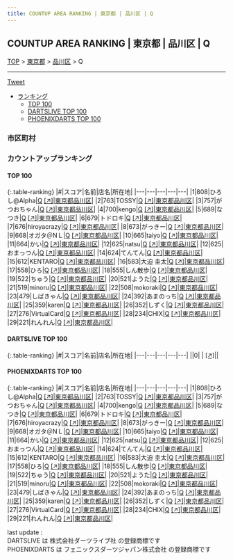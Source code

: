 ```yaml
---
title: COUNTUP AREA RANKING | 東京都 | 品川区 | Q
---
```

## COUNTUP AREA RANKING | 東京都 | 品川区 | Q

[TOP](/darts/rank/) > [東京都](/darts/rank/東京都/) > [品川区](/darts/rank/東京都/品川区/) > Q

___

<a href="https://twitter.com/share?ref_src=twsrc%5Etfw" data-text="COUNTUP AREA RANKING | 東京都品川区Q" class="twitter-share-button" data-hashtags="DARTSLIVE,PHOENIXDARTS,darts,ダーツ" data-show-count="false">Tweet</a>

* [ランキング](#カウントアップランキング)
    * [TOP 100](#top-100)
    * [DARTSLIVE TOP 100](#dartslive-top-100)
    * [PHOENIXDARTS TOP 100](#phoenixdarts-top-100)

### 市区町村

<ul>

</ul>

### カウントアップランキング

#### TOP 100



{:.table-ranking}
|#|スコア|名前|店名|所在地|
|---|---|---|---|---|
|1|808|<span class="rank-name-pd">ひろし@Alpha</span>|<a href="/darts/rank/shops/80923.html">Q</a> <a href="https://vs.phoenixdarts.com/jp/shop/shopDetailInfo/s_80923?s_seq=80923">[↗]</a>|<a href="/darts/rank/東京都/品川区">東京都品川区</a>|
|2|763|<span class="rank-name-pd">TOSSY</span>|<a href="/darts/rank/shops/80923.html">Q</a> <a href="https://vs.phoenixdarts.com/jp/shop/shopDetailInfo/s_80923?s_seq=80923">[↗]</a>|<a href="/darts/rank/東京都/品川区">東京都品川区</a>|
|3|757|<span class="rank-name-pd">がつおちゃん</span>|<a href="/darts/rank/shops/80923.html">Q</a> <a href="https://vs.phoenixdarts.com/jp/shop/shopDetailInfo/s_80923?s_seq=80923">[↗]</a>|<a href="/darts/rank/東京都/品川区">東京都品川区</a>|
|4|700|<span class="rank-name-pd">kengo</span>|<a href="/darts/rank/shops/80923.html">Q</a> <a href="https://vs.phoenixdarts.com/jp/shop/shopDetailInfo/s_80923?s_seq=80923">[↗]</a>|<a href="/darts/rank/東京都/品川区">東京都品川区</a>|
|5|689|<span class="rank-name-pd">なつき</span>|<a href="/darts/rank/shops/80923.html">Q</a> <a href="https://vs.phoenixdarts.com/jp/shop/shopDetailInfo/s_80923?s_seq=80923">[↗]</a>|<a href="/darts/rank/東京都/品川区">東京都品川区</a>|
|6|679|<span class="rank-name-pd">トドロキ</span>|<a href="/darts/rank/shops/80923.html">Q</a> <a href="https://vs.phoenixdarts.com/jp/shop/shopDetailInfo/s_80923?s_seq=80923">[↗]</a>|<a href="/darts/rank/東京都/品川区">東京都品川区</a>|
|7|676|<span class="rank-name-pd">hiroyacrazy</span>|<a href="/darts/rank/shops/80923.html">Q</a> <a href="https://vs.phoenixdarts.com/jp/shop/shopDetailInfo/s_80923?s_seq=80923">[↗]</a>|<a href="/darts/rank/東京都/品川区">東京都品川区</a>|
|8|673|<span class="rank-name-pd">がっきー</span>|<a href="/darts/rank/shops/80923.html">Q</a> <a href="https://vs.phoenixdarts.com/jp/shop/shopDetailInfo/s_80923?s_seq=80923">[↗]</a>|<a href="/darts/rank/東京都/品川区">東京都品川区</a>|
|9|668|<span class="rank-name-pd">オガタ＠NＬ</span>|<a href="/darts/rank/shops/80923.html">Q</a> <a href="https://vs.phoenixdarts.com/jp/shop/shopDetailInfo/s_80923?s_seq=80923">[↗]</a>|<a href="/darts/rank/東京都/品川区">東京都品川区</a>|
|10|665|<span class="rank-name-pd">taiyo</span>|<a href="/darts/rank/shops/80923.html">Q</a> <a href="https://vs.phoenixdarts.com/jp/shop/shopDetailInfo/s_80923?s_seq=80923">[↗]</a>|<a href="/darts/rank/東京都/品川区">東京都品川区</a>|
|11|664|<span class="rank-name-pd">かい</span>|<a href="/darts/rank/shops/80923.html">Q</a> <a href="https://vs.phoenixdarts.com/jp/shop/shopDetailInfo/s_80923?s_seq=80923">[↗]</a>|<a href="/darts/rank/東京都/品川区">東京都品川区</a>|
|12|625|<span class="rank-name-pd">natsu</span>|<a href="/darts/rank/shops/80923.html">Q</a> <a href="https://vs.phoenixdarts.com/jp/shop/shopDetailInfo/s_80923?s_seq=80923">[↗]</a>|<a href="/darts/rank/東京都/品川区">東京都品川区</a>|
|12|625|<span class="rank-name-pd">おまっつん</span>|<a href="/darts/rank/shops/80923.html">Q</a> <a href="https://vs.phoenixdarts.com/jp/shop/shopDetailInfo/s_80923?s_seq=80923">[↗]</a>|<a href="/darts/rank/東京都/品川区">東京都品川区</a>|
|14|624|<span class="rank-name-pd">てんてん</span>|<a href="/darts/rank/shops/80923.html">Q</a> <a href="https://vs.phoenixdarts.com/jp/shop/shopDetailInfo/s_80923?s_seq=80923">[↗]</a>|<a href="/darts/rank/東京都/品川区">東京都品川区</a>|
|15|612|<span class="rank-name-pd">KENTARO</span>|<a href="/darts/rank/shops/80923.html">Q</a> <a href="https://vs.phoenixdarts.com/jp/shop/shopDetailInfo/s_80923?s_seq=80923">[↗]</a>|<a href="/darts/rank/東京都/品川区">東京都品川区</a>|
|16|583|<span class="rank-name-pd">大迫 圭太</span>|<a href="/darts/rank/shops/80923.html">Q</a> <a href="https://vs.phoenixdarts.com/jp/shop/shopDetailInfo/s_80923?s_seq=80923">[↗]</a>|<a href="/darts/rank/東京都/品川区">東京都品川区</a>|
|17|558|<span class="rank-name-pd">ひろ</span>|<a href="/darts/rank/shops/80923.html">Q</a> <a href="https://vs.phoenixdarts.com/jp/shop/shopDetailInfo/s_80923?s_seq=80923">[↗]</a>|<a href="/darts/rank/東京都/品川区">東京都品川区</a>|
|18|555|<span class="rank-name-pd">しん散歩</span>|<a href="/darts/rank/shops/80923.html">Q</a> <a href="https://vs.phoenixdarts.com/jp/shop/shopDetailInfo/s_80923?s_seq=80923">[↗]</a>|<a href="/darts/rank/東京都/品川区">東京都品川区</a>|
|19|522|<span class="rank-name-pd">ちゅう</span>|<a href="/darts/rank/shops/80923.html">Q</a> <a href="https://vs.phoenixdarts.com/jp/shop/shopDetailInfo/s_80923?s_seq=80923">[↗]</a>|<a href="/darts/rank/東京都/品川区">東京都品川区</a>|
|20|521|<span class="rank-name-pd">ようた</span>|<a href="/darts/rank/shops/80923.html">Q</a> <a href="https://vs.phoenixdarts.com/jp/shop/shopDetailInfo/s_80923?s_seq=80923">[↗]</a>|<a href="/darts/rank/東京都/品川区">東京都品川区</a>|
|21|519|<span class="rank-name-pd">minoru</span>|<a href="/darts/rank/shops/80923.html">Q</a> <a href="https://vs.phoenixdarts.com/jp/shop/shopDetailInfo/s_80923?s_seq=80923">[↗]</a>|<a href="/darts/rank/東京都/品川区">東京都品川区</a>|
|22|508|<span class="rank-name-pd">mokoraki</span>|<a href="/darts/rank/shops/80923.html">Q</a> <a href="https://vs.phoenixdarts.com/jp/shop/shopDetailInfo/s_80923?s_seq=80923">[↗]</a>|<a href="/darts/rank/東京都/品川区">東京都品川区</a>|
|23|479|<span class="rank-name-pd">しばきゃん</span>|<a href="/darts/rank/shops/80923.html">Q</a> <a href="https://vs.phoenixdarts.com/jp/shop/shopDetailInfo/s_80923?s_seq=80923">[↗]</a>|<a href="/darts/rank/東京都/品川区">東京都品川区</a>|
|24|392|<span class="rank-name-pd">あまのっち</span>|<a href="/darts/rank/shops/80923.html">Q</a> <a href="https://vs.phoenixdarts.com/jp/shop/shopDetailInfo/s_80923?s_seq=80923">[↗]</a>|<a href="/darts/rank/東京都/品川区">東京都品川区</a>|
|25|359|<span class="rank-name-pd">karen</span>|<a href="/darts/rank/shops/80923.html">Q</a> <a href="https://vs.phoenixdarts.com/jp/shop/shopDetailInfo/s_80923?s_seq=80923">[↗]</a>|<a href="/darts/rank/東京都/品川区">東京都品川区</a>|
|26|352|<span class="rank-name-pd">しずく</span>|<a href="/darts/rank/shops/80923.html">Q</a> <a href="https://vs.phoenixdarts.com/jp/shop/shopDetailInfo/s_80923?s_seq=80923">[↗]</a>|<a href="/darts/rank/東京都/品川区">東京都品川区</a>|
|27|276|<span class="rank-name-pd">VirtualCard</span>|<a href="/darts/rank/shops/80923.html">Q</a> <a href="https://vs.phoenixdarts.com/jp/shop/shopDetailInfo/s_80923?s_seq=80923">[↗]</a>|<a href="/darts/rank/東京都/品川区">東京都品川区</a>|
|28|234|<span class="rank-name-pd">CHIX</span>|<a href="/darts/rank/shops/80923.html">Q</a> <a href="https://vs.phoenixdarts.com/jp/shop/shopDetailInfo/s_80923?s_seq=80923">[↗]</a>|<a href="/darts/rank/東京都/品川区">東京都品川区</a>|
|29|221|<span class="rank-name-pd">れんれん</span>|<a href="/darts/rank/shops/80923.html">Q</a> <a href="https://vs.phoenixdarts.com/jp/shop/shopDetailInfo/s_80923?s_seq=80923">[↗]</a>|<a href="/darts/rank/東京都/品川区">東京都品川区</a>|


#### DARTSLIVE TOP 100



{:.table-ranking}
|#|スコア|名前|店名|所在地|
|---|---|---|---|---|
||0|<span class="rank-name-dl"> </span>|<a href="/darts/rank/shops/.html"></a> <a href="">[↗]</a>|<a href="/darts/rank//"></a>|


#### PHOENIXDARTS TOP 100



{:.table-ranking}
|#|スコア|名前|店名|所在地|
|---|---|---|---|---|
|1|808|<span class="rank-name-pd">ひろし@Alpha</span>|<a href="/darts/rank/shops/80923.html">Q</a> <a href="https://vs.phoenixdarts.com/jp/shop/shopDetailInfo/s_80923?s_seq=80923">[↗]</a>|<a href="/darts/rank/東京都/品川区">東京都品川区</a>|
|2|763|<span class="rank-name-pd">TOSSY</span>|<a href="/darts/rank/shops/80923.html">Q</a> <a href="https://vs.phoenixdarts.com/jp/shop/shopDetailInfo/s_80923?s_seq=80923">[↗]</a>|<a href="/darts/rank/東京都/品川区">東京都品川区</a>|
|3|757|<span class="rank-name-pd">がつおちゃん</span>|<a href="/darts/rank/shops/80923.html">Q</a> <a href="https://vs.phoenixdarts.com/jp/shop/shopDetailInfo/s_80923?s_seq=80923">[↗]</a>|<a href="/darts/rank/東京都/品川区">東京都品川区</a>|
|4|700|<span class="rank-name-pd">kengo</span>|<a href="/darts/rank/shops/80923.html">Q</a> <a href="https://vs.phoenixdarts.com/jp/shop/shopDetailInfo/s_80923?s_seq=80923">[↗]</a>|<a href="/darts/rank/東京都/品川区">東京都品川区</a>|
|5|689|<span class="rank-name-pd">なつき</span>|<a href="/darts/rank/shops/80923.html">Q</a> <a href="https://vs.phoenixdarts.com/jp/shop/shopDetailInfo/s_80923?s_seq=80923">[↗]</a>|<a href="/darts/rank/東京都/品川区">東京都品川区</a>|
|6|679|<span class="rank-name-pd">トドロキ</span>|<a href="/darts/rank/shops/80923.html">Q</a> <a href="https://vs.phoenixdarts.com/jp/shop/shopDetailInfo/s_80923?s_seq=80923">[↗]</a>|<a href="/darts/rank/東京都/品川区">東京都品川区</a>|
|7|676|<span class="rank-name-pd">hiroyacrazy</span>|<a href="/darts/rank/shops/80923.html">Q</a> <a href="https://vs.phoenixdarts.com/jp/shop/shopDetailInfo/s_80923?s_seq=80923">[↗]</a>|<a href="/darts/rank/東京都/品川区">東京都品川区</a>|
|8|673|<span class="rank-name-pd">がっきー</span>|<a href="/darts/rank/shops/80923.html">Q</a> <a href="https://vs.phoenixdarts.com/jp/shop/shopDetailInfo/s_80923?s_seq=80923">[↗]</a>|<a href="/darts/rank/東京都/品川区">東京都品川区</a>|
|9|668|<span class="rank-name-pd">オガタ＠NＬ</span>|<a href="/darts/rank/shops/80923.html">Q</a> <a href="https://vs.phoenixdarts.com/jp/shop/shopDetailInfo/s_80923?s_seq=80923">[↗]</a>|<a href="/darts/rank/東京都/品川区">東京都品川区</a>|
|10|665|<span class="rank-name-pd">taiyo</span>|<a href="/darts/rank/shops/80923.html">Q</a> <a href="https://vs.phoenixdarts.com/jp/shop/shopDetailInfo/s_80923?s_seq=80923">[↗]</a>|<a href="/darts/rank/東京都/品川区">東京都品川区</a>|
|11|664|<span class="rank-name-pd">かい</span>|<a href="/darts/rank/shops/80923.html">Q</a> <a href="https://vs.phoenixdarts.com/jp/shop/shopDetailInfo/s_80923?s_seq=80923">[↗]</a>|<a href="/darts/rank/東京都/品川区">東京都品川区</a>|
|12|625|<span class="rank-name-pd">natsu</span>|<a href="/darts/rank/shops/80923.html">Q</a> <a href="https://vs.phoenixdarts.com/jp/shop/shopDetailInfo/s_80923?s_seq=80923">[↗]</a>|<a href="/darts/rank/東京都/品川区">東京都品川区</a>|
|12|625|<span class="rank-name-pd">おまっつん</span>|<a href="/darts/rank/shops/80923.html">Q</a> <a href="https://vs.phoenixdarts.com/jp/shop/shopDetailInfo/s_80923?s_seq=80923">[↗]</a>|<a href="/darts/rank/東京都/品川区">東京都品川区</a>|
|14|624|<span class="rank-name-pd">てんてん</span>|<a href="/darts/rank/shops/80923.html">Q</a> <a href="https://vs.phoenixdarts.com/jp/shop/shopDetailInfo/s_80923?s_seq=80923">[↗]</a>|<a href="/darts/rank/東京都/品川区">東京都品川区</a>|
|15|612|<span class="rank-name-pd">KENTARO</span>|<a href="/darts/rank/shops/80923.html">Q</a> <a href="https://vs.phoenixdarts.com/jp/shop/shopDetailInfo/s_80923?s_seq=80923">[↗]</a>|<a href="/darts/rank/東京都/品川区">東京都品川区</a>|
|16|583|<span class="rank-name-pd">大迫 圭太</span>|<a href="/darts/rank/shops/80923.html">Q</a> <a href="https://vs.phoenixdarts.com/jp/shop/shopDetailInfo/s_80923?s_seq=80923">[↗]</a>|<a href="/darts/rank/東京都/品川区">東京都品川区</a>|
|17|558|<span class="rank-name-pd">ひろ</span>|<a href="/darts/rank/shops/80923.html">Q</a> <a href="https://vs.phoenixdarts.com/jp/shop/shopDetailInfo/s_80923?s_seq=80923">[↗]</a>|<a href="/darts/rank/東京都/品川区">東京都品川区</a>|
|18|555|<span class="rank-name-pd">しん散歩</span>|<a href="/darts/rank/shops/80923.html">Q</a> <a href="https://vs.phoenixdarts.com/jp/shop/shopDetailInfo/s_80923?s_seq=80923">[↗]</a>|<a href="/darts/rank/東京都/品川区">東京都品川区</a>|
|19|522|<span class="rank-name-pd">ちゅう</span>|<a href="/darts/rank/shops/80923.html">Q</a> <a href="https://vs.phoenixdarts.com/jp/shop/shopDetailInfo/s_80923?s_seq=80923">[↗]</a>|<a href="/darts/rank/東京都/品川区">東京都品川区</a>|
|20|521|<span class="rank-name-pd">ようた</span>|<a href="/darts/rank/shops/80923.html">Q</a> <a href="https://vs.phoenixdarts.com/jp/shop/shopDetailInfo/s_80923?s_seq=80923">[↗]</a>|<a href="/darts/rank/東京都/品川区">東京都品川区</a>|
|21|519|<span class="rank-name-pd">minoru</span>|<a href="/darts/rank/shops/80923.html">Q</a> <a href="https://vs.phoenixdarts.com/jp/shop/shopDetailInfo/s_80923?s_seq=80923">[↗]</a>|<a href="/darts/rank/東京都/品川区">東京都品川区</a>|
|22|508|<span class="rank-name-pd">mokoraki</span>|<a href="/darts/rank/shops/80923.html">Q</a> <a href="https://vs.phoenixdarts.com/jp/shop/shopDetailInfo/s_80923?s_seq=80923">[↗]</a>|<a href="/darts/rank/東京都/品川区">東京都品川区</a>|
|23|479|<span class="rank-name-pd">しばきゃん</span>|<a href="/darts/rank/shops/80923.html">Q</a> <a href="https://vs.phoenixdarts.com/jp/shop/shopDetailInfo/s_80923?s_seq=80923">[↗]</a>|<a href="/darts/rank/東京都/品川区">東京都品川区</a>|
|24|392|<span class="rank-name-pd">あまのっち</span>|<a href="/darts/rank/shops/80923.html">Q</a> <a href="https://vs.phoenixdarts.com/jp/shop/shopDetailInfo/s_80923?s_seq=80923">[↗]</a>|<a href="/darts/rank/東京都/品川区">東京都品川区</a>|
|25|359|<span class="rank-name-pd">karen</span>|<a href="/darts/rank/shops/80923.html">Q</a> <a href="https://vs.phoenixdarts.com/jp/shop/shopDetailInfo/s_80923?s_seq=80923">[↗]</a>|<a href="/darts/rank/東京都/品川区">東京都品川区</a>|
|26|352|<span class="rank-name-pd">しずく</span>|<a href="/darts/rank/shops/80923.html">Q</a> <a href="https://vs.phoenixdarts.com/jp/shop/shopDetailInfo/s_80923?s_seq=80923">[↗]</a>|<a href="/darts/rank/東京都/品川区">東京都品川区</a>|
|27|276|<span class="rank-name-pd">VirtualCard</span>|<a href="/darts/rank/shops/80923.html">Q</a> <a href="https://vs.phoenixdarts.com/jp/shop/shopDetailInfo/s_80923?s_seq=80923">[↗]</a>|<a href="/darts/rank/東京都/品川区">東京都品川区</a>|
|28|234|<span class="rank-name-pd">CHIX</span>|<a href="/darts/rank/shops/80923.html">Q</a> <a href="https://vs.phoenixdarts.com/jp/shop/shopDetailInfo/s_80923?s_seq=80923">[↗]</a>|<a href="/darts/rank/東京都/品川区">東京都品川区</a>|
|29|221|<span class="rank-name-pd">れんれん</span>|<a href="/darts/rank/shops/80923.html">Q</a> <a href="https://vs.phoenixdarts.com/jp/shop/shopDetailInfo/s_80923?s_seq=80923">[↗]</a>|<a href="/darts/rank/東京都/品川区">東京都品川区</a>|


<div class="footer border-top border-gray-light mt-5 pt-3 text-right text-gray">
    last update : <span style="font-weight: italic" id="foot_last_modified"></span><br />
    DARTSLIVE は 株式会社ダーツライブ社 の登録商標です<br />
    PHOENIXDARTS は フェニックスダーツジャパン株式会社 の登録商標です<br />
</div>

<script src="https://cdnjs.cloudflare.com/ajax/libs/jquery.tablesorter/2.31.3/js/jquery.tablesorter.min.js" integrity="sha512-qzgd5cYSZcosqpzpn7zF2ZId8f/8CHmFKZ8j7mU4OUXTNRd5g+ZHBPsgKEwoqxCtdQvExE5LprwwPAgoicguNg==" crossorigin="anonymous" referrerpolicy="no-referrer"></script>
<link rel="stylesheet" href="https://cdnjs.cloudflare.com/ajax/libs/jquery.tablesorter/2.31.3/css/theme.default.min.css" integrity="sha512-wghhOJkjQX0Lh3NSWvNKeZ0ZpNn+SPVXX1Qyc9OCaogADktxrBiBdKGDoqVUOyhStvMBmJQ8ZdMHiR3wuEq8+w==" crossorigin="anonymous" referrerpolicy="no-referrer" />
<script>
$(function() {
    $(".table-ranking").tablesorter({sortList:[[0, 0]]});
    $("#foot_last_modified").text(formatDate(new Date(document.lastModified), 'yyyy-MM-dd HH:mm:ss'));
});
</script>

<script async src="https://platform.twitter.com/widgets.js" charset="utf-8"></script>